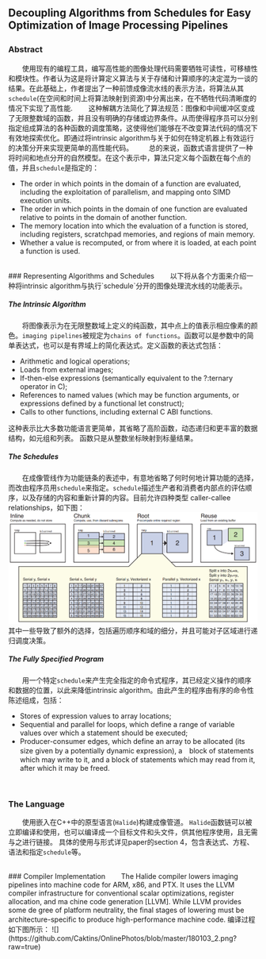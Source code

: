 ## Decoupling Algorithms from Schedules for Easy Optimization of Image Processing Pipelines

### Abstract 　　 
&emsp;&emsp;使用现有的编程工具，编写高性能的图像处理代码需要牺牲可读性，可移植性和模块性。作者认为这是将计算定义算法与关于存储和计算顺序的决定混为一谈的结果。在此基础上，作者提出了一种前馈成像流水线的表示方法，将算法从其`schedule`(在空间和时间上将算法映射到资源)中分离出来，在不牺牲代码清晰度的情况下实现了高性能.
&emsp;&emsp;这种解耦方法简化了算法规范：图像和中间缓冲区变成了无限整数域的函数，并且没有明确的存储或边界条件。从而使得程序员可以分别指定组成算法的各种函数的调度策略，这使得他们能够在不改变算法代码的情况下有效地探索优化。即通过将intrinsic algorithm与关于如何在特定机器上有效运行的决策分开来实现更简单的高性能代码。
&emsp;&emsp;总的来说，函数式语言提供了一种将时间和地点分开的自然模型。在这个表示中，算法只定义每个函数在每个点的值，并且`schedule`是指定的：

* The order in which points in the domain of a function are evaluated, including the exploitation of parallelism, and mapping onto SIMD execution units.
* The order in which points in the domain of one function are evaluated relative to points in the domain of another function.
* The memory location into which the evaluation of a function is stored, including registers, scratchpad memories, and regions of main memory.
* Whether a value is recomputed, or from where it is loaded, at each point a function is used.

</br>
### Representing Algorithms and Schedules
&emsp;&emsp;以下将从各个方面来介绍一种将intrinsic algorithm与执行`schedule`分开的图像处理流水线的功能表示。

##### The Intrinsic Algorithm
&emsp;&emsp;将图像表示为在无限整数域上定义的纯函数，其中点上的值表示相应像素的颜色。`imaging pipelines`被规定为`chains of functions`。函数可以是参数中的简单表达式，也可以是有界域上的简化表达式。定义函数的表达式包括：    

* Arithmetic and logical operations;
* Loads from external images;
* If-then-else expressions (semantically equivalent to the ?:ternary operator in C);
* References to named values (which may be function arguments, or expressions defined by a functional let construct);
* Calls to other functions, including external C ABI functions.

这种表示比大多数功能语言更简单，其省略了高阶函数，动态递归和更丰富的数据结构，如元组和列表。 函数只是从整数坐标映射到标量结果。

##### The Schedules
&emsp;&emsp;在成像管线作为功能链条的表述中，有意地省略了何时何地计算功能的选择，而改由程序员用`schedule`来指定。`schedule`描述生产者和消费者内部点的评估顺序，以及存储的内容和重新计算的内容。目前允许四种类型 caller-callee relationships，如下图：
![](https://github.com/Caktins/OnlinePhotos/blob/master/180103_1.png?raw=true)
其中一些导致了额外的选择，包括遍历顺序和域的细分，并且可能对子区域进行递归调度决策。


##### The Fully Specified Program
&emsp;&emsp;用一个特定`schedule`来产生完全指定的命令式程序，其已经定义操作的顺序和数据的位置，以此来降低intrinsic algorithm。由此产生的程序由有序的命令性陈述组成，包括：

* Stores of expression values to array locations;
* Sequential and parallel for loops, which define a range of variable values over which a statement should be executed;
* Producer-consumer edges, which define an array to be allocated (its size given by a potentially dynamic expression), a　block of statements which may write to it, and a block of statements which may read from it, after which it may be freed.

&emsp;&emsp;
</br>
### The Language
&emsp;&emsp;使用嵌入在C++中的原型语言(`Halide`)构建成像管道。 `Halide`函数链可以被立即编译和使用，也可以编译成一个目标文件和头文件，供其他程序使用，且无需与之进行链接。
具体的使用与形式详见paper的section 4，包含表达式、方程、语法和指定`schedule`等。

</br>
### Compiler Implementation
&emsp;&emsp;The Halide compiler lowers imaging pipelines into machine code for ARM, x86, and PTX. It uses the LLVM compiler infrastructure for conventional scalar optimizations, register allocation, and ma chine code generation [LLVM]. While LLVM provides some de gree of platform neutrality, the final stages of lowering must be architecture-specific to produce high-performance machine code. 编译过程如下图所示：
![](https://github.com/Caktins/OnlinePhotos/blob/master/180103_2.png?raw=true)



